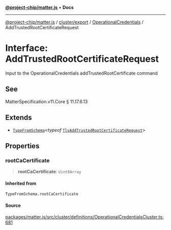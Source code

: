 [**@project-chip/matter.js**](../../../../../README.md) • **Docs**

***

[@project-chip/matter.js](../../../../../modules.md) / [cluster/export](../../../README.md) / [OperationalCredentials](../README.md) / AddTrustedRootCertificateRequest

# Interface: AddTrustedRootCertificateRequest

Input to the OperationalCredentials addTrustedRootCertificate command

## See

MatterSpecification.v11.Core § 11.17.6.13

## Extends

- [`TypeFromSchema`](../../../../../tlv/export/README.md#typefromschemas)\<*typeof* [`TlvAddTrustedRootCertificateRequest`](../README.md#tlvaddtrustedrootcertificaterequest)\>

## Properties

### rootCaCertificate

> **rootCaCertificate**: `Uint8Array`

#### Inherited from

`TypeFromSchema.rootCaCertificate`

#### Source

[packages/matter.js/src/cluster/definitions/OperationalCredentialsCluster.ts:681](https://github.com/project-chip/matter.js/blob/7a8cbb56b87d4ccf34bec5a9a95ab40a1711324f/packages/matter.js/src/cluster/definitions/OperationalCredentialsCluster.ts#L681)
